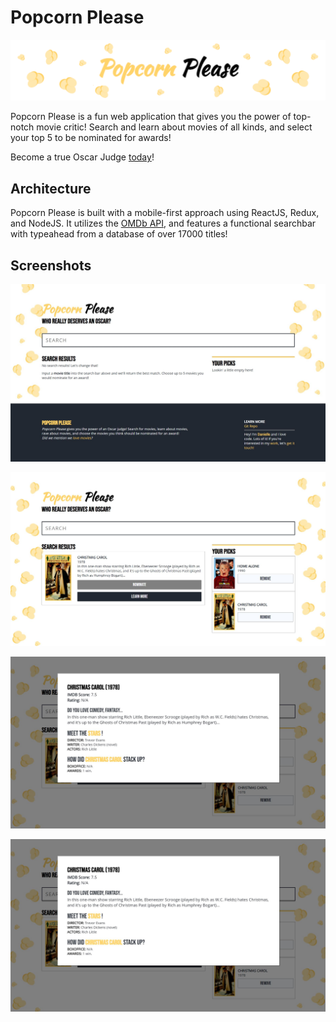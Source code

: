 # Popcorn Please

![Popcorn Please Logo](https://github.com/danielle-dsouza/popcorn-please/blob/media/popcorn-brand-full.png "Popcorn Please Logo")

Popcorn Please is a fun web application that gives you the power of top-notch movie critic! Search and learn about movies of all kinds, and select your top 5 to be nominated for awards!

Become a true Oscar Judge [today](https://popcornplease.herokuapp.com/ "Popcorn Please Link")!

## Architecture
Popcorn Please is built with a mobile-first approach using ReactJS, Redux, and NodeJS. It utilizes the [OMDb API](http://www.omdbapi.com/ "OMDb API"), and features a functional searchbar with typeahead from a database of over 17000 titles!

## Screenshots
![Popcorn Please Home Page](https://github.com/danielle-dsouza/popcorn-please/blob/media/popcorn-please-home.JPG "Popcorn Please Home Page")

![Functional Search Bar](https://github.com/danielle-dsouza/popcorn-please/blob/media/popcorn-please-search.JPG "Functional Search Bar")

![Typeahead](https://github.com/danielle-dsouza/popcorn-please/blob/media/popcorn-please-modal.JPG "Typeahead")

![Animated Modal](https://github.com/danielle-dsouza/popcorn-please/blob/media/popcorn-please-modal.JPG "Animated Modal")